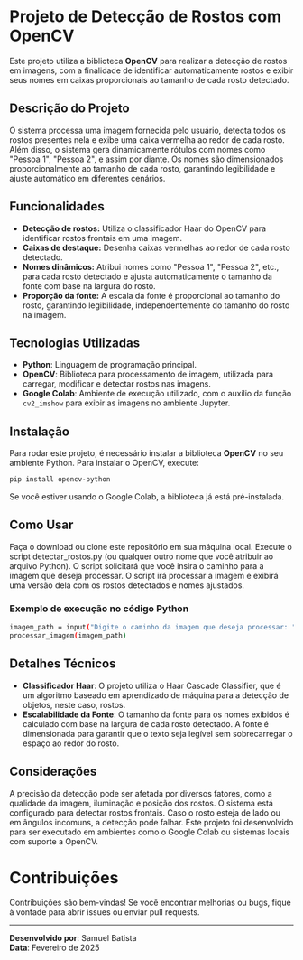 # Projeto de Detecção de Rostos com OpenCV

Este projeto utiliza a biblioteca **OpenCV** para realizar a detecção de rostos em imagens, com a finalidade de identificar automaticamente rostos e exibir seus nomes em caixas proporcionais ao tamanho de cada rosto detectado.

## Descrição do Projeto

O sistema processa uma imagem fornecida pelo usuário, detecta todos os rostos presentes nela e exibe uma caixa vermelha ao redor de cada rosto. Além disso, o sistema gera dinamicamente rótulos com nomes como "Pessoa 1", "Pessoa 2", e assim por diante. Os nomes são dimensionados proporcionalmente ao tamanho de cada rosto, garantindo legibilidade e ajuste automático em diferentes cenários.

## Funcionalidades

- **Detecção de rostos:** Utiliza o classificador Haar do OpenCV para identificar rostos frontais em uma imagem.
- **Caixas de destaque:** Desenha caixas vermelhas ao redor de cada rosto detectado.
- **Nomes dinâmicos:** Atribui nomes como "Pessoa 1", "Pessoa 2", etc., para cada rosto detectado e ajusta automaticamente o tamanho da fonte com base na largura do rosto.
- **Proporção da fonte:** A escala da fonte é proporcional ao tamanho do rosto, garantindo legibilidade, independentemente do tamanho do rosto na imagem.

## Tecnologias Utilizadas

- **Python**: Linguagem de programação principal.
- **OpenCV**: Biblioteca para processamento de imagem, utilizada para carregar, modificar e detectar rostos nas imagens.
- **Google Colab**: Ambiente de execução utilizado, com o auxílio da função `cv2_imshow` para exibir as imagens no ambiente Jupyter.

## Instalação

Para rodar este projeto, é necessário instalar a biblioteca **OpenCV** no seu ambiente Python. Para instalar o OpenCV, execute:

```bash
pip install opencv-python
```
Se você estiver usando o Google Colab, a biblioteca já está pré-instalada.

## Como Usar
Faça o download ou clone este repositório em sua máquina local.
Execute o script detectar_rostos.py (ou qualquer outro nome que você atribuir ao arquivo Python).
O script solicitará que você insira o caminho para a imagem que deseja processar.
O script irá processar a imagem e exibirá uma versão dela com os rostos detectados e nomes ajustados.

### Exemplo de execução no código Python
```bash
imagem_path = input("Digite o caminho da imagem que deseja processar: ")
processar_imagem(imagem_path)
```
## Detalhes Técnicos
 - **Classificador Haar**: O projeto utiliza o Haar Cascade Classifier, que é um algoritmo baseado em aprendizado de máquina para a detecção de objetos, neste caso, rostos.
 - **Escalabilidade da Fonte**: O tamanho da fonte para os nomes exibidos é calculado com base na largura de cada rosto detectado. A fonte é dimensionada para garantir que o texto seja legível sem sobrecarregar o espaço ao redor do rosto.
## Considerações
A precisão da detecção pode ser afetada por diversos fatores, como a qualidade da imagem, iluminação e posição dos rostos.
O sistema está configurado para detectar rostos frontais. Caso o rosto esteja de lado ou em ângulos incomuns, a detecção pode falhar.
Este projeto foi desenvolvido para ser executado em ambientes como o Google Colab ou sistemas locais com suporte a OpenCV.
# Contribuições
Contribuições são bem-vindas! Se você encontrar melhorias ou bugs, fique à vontade para abrir issues ou enviar pull requests.

---
**Desenvolvido por**: Samuel Batista  
**Data**: Fevereiro de 2025
